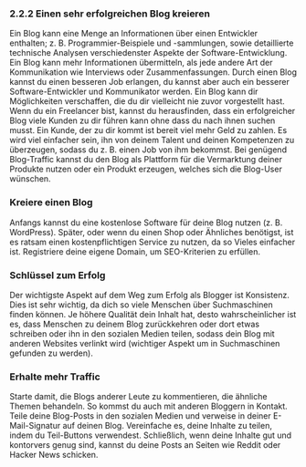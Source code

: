 ### 2.2.2 Einen sehr erfolgreichen Blog kreieren

Ein Blog kann eine Menge an Informationen über einen Entwickler enthalten; z. B. Programmier-Beispiele und -sammlungen, sowie detaillierte technische Analysen verschiedenster Aspekte der Software-Entwicklung. Ein Blog kann mehr Informationen übermitteln, als jede andere Art der Kommunikation wie Interviews oder Zusammenfassungen. Durch einen Blog kannst du einen besseren Job erlangen, du kannst aber auch ein besserer Software-Entwickler und Kommunikator werden. Ein Blog kann dir Möglichkeiten verschaffen, die du dir vielleicht nie zuvor vorgestellt hast. Wenn du ein Freelancer bist, kannst du herausfinden, dass ein erfolgreicher Blog viele Kunden zu dir führen kann ohne dass du nach ihnen suchen musst. Ein Kunde, der zu dir kommt ist bereit viel mehr Geld zu zahlen. Es wird viel einfacher sein, ihn von deinem Talent und deinen Kompetenzen zu überzeugen, sodass du z. B. einen Job von ihm bekommst. Bei genügend Blog-Traffic kannst du den Blog als Plattform für die Vermarktung deiner Produkte nutzen oder ein Produkt erzeugen, welches sich die Blog-User wünschen.

### Kreiere einen Blog

Anfangs kannst du eine kostenlose Software für deine Blog nutzen \(z. B. WordPress\). Später, oder wenn du einen Shop oder Ähnliches benötigst, ist es ratsam einen kostenpflichtigen Service zu nutzen, da so Vieles einfacher ist. Registriere deine eigene Domain, um SEO-Kriterien zu erfüllen.

### Schlüssel zum Erfolg

Der wichtigste Aspekt auf dem Weg zum Erfolg als Blogger ist Konsistenz. Dies ist sehr wichtig, da dich so viele Menschen über Suchmaschinen finden können. Je höhere Qualität dein Inhalt hat, desto wahrscheinlicher ist es, dass Menschen zu deinem Blog zurückkehren oder dort etwas schreiben oder ihn in den sozialen Medien teilen, sodass dein Blog mit anderen Websites verlinkt wird \(wichtiger Aspekt um in Suchmaschinen gefunden zu werden\).

### Erhalte mehr Traffic

Starte damit, die Blogs anderer Leute zu kommentieren, die ähnliche Themen behandeln. So kommst du auch mit anderen Bloggern in Kontakt. Teile deine Blog-Posts in den sozialen Medien und verweise in deiner E-Mail-Signatur auf deinen Blog. Vereinfache es, deine Inhalte zu teilen, indem du Teil-Buttons verwendest. Schließlich, wenn deine Inhalte gut und kontorvers genug sind, kannst du deine Posts an Seiten wie Reddit oder Hacker News schicken.
